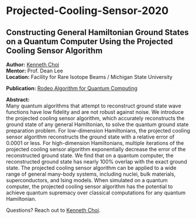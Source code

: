 # Projected-Cooling-Sensor-2020
<h2>Constructing General Hamiltonian Ground States on a Quantum Computer Using the Projected Cooling Sensor Algorithm</h2>

<b>Author:</b> <a href="https://kenneth.mit.edu" target="_blank">Kenneth Choi</a>\
<b>Mentor:</b> Prof. Dean Lee\
<b>Location:</b> Facility for Rare Isotope Beams / Michigan State University

<b>Publication:</b> <a href="[https://kenneth.mit.edu](https://journals.aps.org/prl/abstract/10.1103/PhysRevLett.127.040505)" target="_blank">Rodeo Algorithm for Quantum Computing</a>

<b>Abstract:</b>\
Many quantum algorithms that attempt to reconstruct ground state wave functions have low fidelity and are not robust against noise. We introduce the projected cooling sensor algorithm, which accurately reconstructs the ground state of any general Hamiltonian, to solve the quantum ground state preparation problem. For low-dimension Hamiltonians, the projected cooling sensor algorithm reconstructs the ground state with a relative error of $0.0001$ or less. For high-dimension Hamiltonians, multiple iterations of the projected cooling sensor algorithm exponentially decrease the error of the reconstructed ground state. We find that on a quantum computer, the reconstructed ground state has nearly $100\%$ overlap with the exact ground state. The projected cooling sensor algorithm can be applied to a wide range of general many-body systems, including nuclei, bulk materials, superconductors, and Ising models. When simulated on a quantum computer, the projected cooling sensor algorithm has the potential to achieve quantum supremacy over classical computations for any quantum Hamiltonian.

Questions? Reach out to <a href="https://kenneth.mit.edu" target="_blank">Kenneth Choi</a>.
